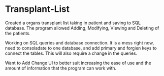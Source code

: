 # Transplant-List
Created a organs transplant list taking in patient and saving to SQL database. The program allowed Adding, Modifying, Viewing and Deleting of the patients.

Working on
SQL queries and database connection. It is a mess right now, need to consoladate to one database, and add primary and forgien keys to connect the tables.
This will also require a change in the queries.

Want to Add
Change UI to better suit increasing the ease of use and the amount of information that the program can work with.
